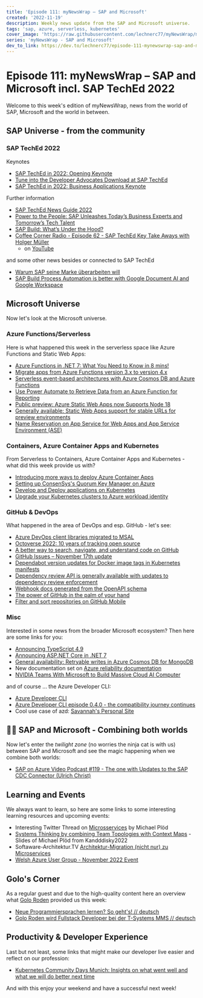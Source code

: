 ```yaml
---
title: 'Episode 111: myNewsWrap – SAP and Microsoft'
created: '2022-11-19'
description: Weekly news update from the SAP and Microsoft universe.
tags: 'sap, azure, serverless, kubernetes'
cover_image: 'https://raw.githubusercontent.com/lechnerc77/myNewsWrap/main/episodes/cover-images/episode111small.png'
series: 'myNewsWrap - SAP and Microsoft'
dev_to_link: https://dev.to/lechnerc77/episode-111-mynewswrap-sap-and-microsoft-3io0
---
```


# Episode 111: myNewsWrap – SAP and Microsoft incl. SAP TechEd 2022

Welcome to this week's edition of myNewsWrap, news from the world of SAP, Microsoft and the world in between.

## SAP Universe - from the community

### SAP TechEd 2022

Keynotes

* [SAP TechEd in 2022: Opening Keynote](https://youtu.be/CIwmZkGH9f8)
* [Tune into the Developer Advocates Download at SAP TechEd](https://youtu.be/G0cdAdkmX8A)
* [SAP TechEd in 2022: Business Applications Keynote](https://youtu.be/fNGdQ0Xzadk)

Further information

* [SAP TechEd News Guide 2022](https://www.sap.com/about/events/teched/teched-news-guide.html)
* [Power to the People: SAP Unleashes Today’s Business Experts and Tomorrow’s Tech Talent](https://news.sap.com/2022/11/sap-build-at-sap-teched-power-to-the-people/)
* [SAP Build: What’s Under the Hood?](https://news.sap.com/2022/11/sap-build-capabilities-under-the-hood-sap-teched/)
* [Coffee Corner Radio - Episode 62 - SAP TechEd Key Take Aways with Holger Müller](https://anchor.fm/sap-community-podcast/episodes/Episode-62---SAP-TechEd-Key-Take-Aways-with-Holger-Mller-e1qv7po)
  * on [YouTube](https://youtu.be/crFbKAtTsCg)

and some other news besides or connected to SAP TechEd

* [Warum SAP seine Marke überarbeiten will](https://www.horizont.net/marketing/nachrichten/softwarekonzern-sap-warum-sap-seine-marke-ueberarbeiten-will-204216??crefresh=1)
* [SAP Build Process Automation is better with Google Document AI and Google Workspace](https://cloud.google.com/blog/products/ai-machine-learning/google-cloud-and-sap-build-process-automation-integrations-with-workspace?utm_campaign=633284d5903ab300014229ed&utm_content=637528ce31bf3b00013ca985&utm_medium=smarpshare&utm_source=linkedin&hl=en)

## Microsoft Universe

Now let's look at the Microsoft universe.

### Azure Functions/Serverless

Here is what happened this week in the serverless space like Azure Functions and Static Web Apps:

* [Azure Functions in .NET 7: What You Need to Know in 8 mins!](https://youtu.be/QH6Ps1k2Nfg)
* [Migrate apps from Azure Functions version 3.x to version 4.x](https://learn.microsoft.com/azure/azure-functions/migrate-version-3-version-4?tabs=net7%2Cazure-cli%2Cwindows&pivots=programming-language-csharp)
* [Serverless event-based architectures with Azure Cosmos DB and Azure Functions](https://learn.microsoft.com/azure/cosmos-db/nosql/change-feed-functions)
* [Use Power Automate to Retrieve Data from an Azure Function for Reporting](https://dev.to/danwahlin/use-power-automate-to-retrieve-data-from-an-azure-function-for-reporting-2bec)
* [Public preview: Azure Static Web Apps now Supports Node 18](https://azure.microsoft.com/updates/public-preview-azure-static-web-apps-now-supports-node-18/?WT.mc_id=AZ-MVP-5004195)
* [Generally available: Static Web Apps support for stable URLs for preview environments](https://azure.microsoft.com/updates/generally-available-static-web-apps-support-for-stable-urls-for-preview-environments/?WT.mc_id=AZ-MVP-5004195)
* [Name Reservation on App Service for Web Apps and App Service Environment (ASE)](https://techcommunity.microsoft.com/t5/apps-on-azure-blog/name-reservation-on-app-service-for-web-apps-and-app-service/ba-p/3675100/?WT.mc_id=AZ-MVP-5004195)

### Containers, Azure Container Apps and Kubernetes

From Serverless to Containers, Azure Container Apps and Kubernetes - what did this week provide us with?

* [Introducing more ways to deploy Azure Container Apps](https://techcommunity.microsoft.com/t5/apps-on-azure-blog/introducing-more-ways-to-deploy-azure-container-apps/ba-p/3678390/?WT.mc_id=AZ-MVP-5004195)
* [Setting up ConsenSys's Quorum Key Manager on Azure](https://medium.com/microsoftazure/setting-up-consensyss-quorum-key-manager-on-azure-7929c53ab1ff)
* [Develop and Deploy applications on Kubernetes](https://youtu.be/icwPYYf4DEc)
* [Upgrade your Kubernetes clusters to Azure workload identity](https://blog.identitydigest.com/migrate-podid/)

### GitHub & DevOps

What happened in the area of DevOps and esp. GitHub - let's see:

* [Azure DevOps client libraries migrated to MSAL](https://devblogs.microsoft.com/devops/azure-devops-client-libraries-migrated-to-msal/?WT.mc_id=AZ-MVP-5004195)
* [Octoverse 2022: 10 years of tracking open source](https://github.blog/2022-11-17-octoverse-2022-10-years-of-tracking-open-source/)
* [A better way to search, navigate, and understand code on GitHub](https://github.blog/2022-11-15-a-better-way-to-search-navigate-and-understand-code-on-github/)
* [GitHub Issues – November 17th update](https://github.blog/changelog/2022-11-17-github-issues-november-17th-update/)
* [Dependabot version updates for Docker image tags in Kubernetes manifests](https://github.blog/changelog/2022-11-16-dependabot-version-updates-for-docker-image-tags-in-kubernetes-manifests/)
* [Dependency review API is generally available with updates to dependency review enforcement](https://github.blog/changelog/2022-11-14-dependency-review-api-is-generally-available-with-updates-to-dependency-review-enforcement/)
* [Webhook docs generated from the OpenAPI schema](https://github.blog/changelog/2022-11-16-webhook-docs-generated-from-the-openapi-schema/)
* [The power of GitHub in the palm of your hand](https://github.blog/2022-11-15-the-power-of-github-in-the-palm-of-your-hand/)
* [Filter and sort repositories on GitHub Mobile](https://github.blog/changelog/2022-11-15-filter-and-sort-repositories-on-github-mobile/)

### Misc

Interested in some news from the broader Microsoft ecosystem? Then here are some links for you:

* [Announcing TypeScript 4.9](https://devblogs.microsoft.com/typescript/announcing-typescript-4-9/?WT.mc_id=AZ-MVP-5004195)
* [Announcing ASP.NET Core in .NET 7](https://devblogs.microsoft.com/dotnet/announcing-asp-net-core-in-dotnet-7/?WT.mc_id=AZ-MVP-5004195)
* [General availability: Retryable writes in Azure Cosmos DB for MongoDB](https://azure.microsoft.com/updates/general-availability-retryable-writes-in-azure-cosmos-db-for-mongodb/?WT.mc_id=AZ-MVP-5004195)
* New documentation set on [Azure reliability documentation](https://learn.microsoft.com/en-us/azure/reliability/)
* [NVIDIA Teams With Microsoft to Build Massive Cloud AI Computer](https://nvidianews.nvidia.com/news/nvidia-microsoft-accelerate-cloud-enterprise-ai)

and of course ... the Azure Developer CLI:

* [Azure Developer CLI](https://blog.pdebruin.org/azd-cli/)
* [Azure Developer CLI episode 0.4.0 - the compatibility journey continues](https://dev.to/lechnerc77/azure-developer-cli-episode-040-the-compatibility-journey-continues-400g)
* Cool use case of azd: [Savannah's Personal Site](https://github.com/savannahostrowski/terminal-personal-site)

## 🐱‍👤 SAP and Microsoft - Combining both worlds

Now let's enter the _twilight zone_ (no worries the ninja cat is with us) between SAP and Microsoft and see the magic happening when we combine both worlds:

* [SAP on Azure Video Podcast #119 - The one with Updates to the SAP CDC Connector (Ulrich Christ)](https://youtu.be/exsKgZH6lfU)

## Learning and Events

We always want to learn, so here are some links to some interesting learning resources and upcoming events:

* Interesting Twitter Thread on [Microsservices](https://twitter.com/bitboss/status/1591699329462730753?s=61&t=p6DaIsupqJ6kRzspLimcfQ) by Michael Plöd
* [Systems Thinking by combining Team Topologies with Context Maps](https://speakerdeck.com/mploed/systems-thinking-by-combining-team-topologies-with-context-maps) - Slides of Michael Plöd from Kandddisky2022
* Softaware-Architektur.TV [Architektur-Migration (nicht nur) zu Microservices](https://youtu.be/zFzNe2MTg6Y)
* [Welsh Azure User Group - November 2022 Event](https://youtu.be/rD8aJ8Yersw)

## Golo's Corner

As a regular guest and due to the high-quality content here an overview what [Golo Roden](https://twitter.com/goloroden) provided us this week:

* [Neue Programmiersprachen lernen? So geht's! // deutsch](https://youtu.be/teN0PUpBy6Y)
* [Golo Roden wird Fullstack Developer bei der T-Systems MMS // deutsch](https://youtu.be/_PgZQgzVSIE)

## Productivity & Developer Experience

Last but not least, some links that might make our developer live easier and reflect on our profession:

* [Kubernetes Community Days Munich: Insights on what went well and what we will do better next time](https://www.cncf.io/blog/2022/11/16/kubernetes-community-days-munich-insights-on-what-went-well-and-what-we-will-do-better-next-time/)

And with this enjoy your weekend and have a successful next week!
